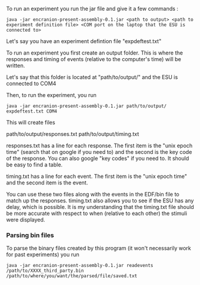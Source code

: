 To run an experiment you run the jar file and give it a few commands : 

```
java -jar encranion-present-assembly-0.1.jar <path to output> <path to experiment definition file> <COM port on the laptop that the ESU is connected to>
```

Let's say you have an experiment defintion file "expdeftest.txt"

To run an experiment you first create an output folder. This is where
the responses and timing of events (relative to the computer's time) 
will be written.

Let's say that this folder is located at "path/to/output/" and the ESU is connected to COM4

Then, to run the experiment, you run

```
java -jar encranion-present-assembly-0.1.jar path/to/output/ expdeftest.txt COM4
```

This will create files

path/to/output/responses.txt
path/to/output/timing.txt

responses.txt has a line for each response. The first item is the "unix epoch time" (search that on google if you need to)
and the second is the key code of the response. You can also google "key codes" if you need to. It should be easy to find a table.

timing.txt has a line for each event. The first item is the "unix epoch time" and the second item is the event.

You can use these two files along with the events in the EDF/bin file to match up the responses. timing.txt also allows you to
see if the ESU has any delay, which is possible. It is my understanding that the timing.txt file should be more accurate with respect
to when (relative to each other) the stimuli were displayed.


### Parsing bin files

To parse the binary files created by this program (it won't necessarily work for past experiments) you run

```
java -jar encranion-present-assembly-0.1.jar readevents /path/to/XXXX_third_party.bin /path/to/where/you/want/the/parsed/file/saved.txt
```

